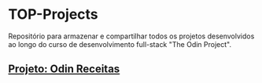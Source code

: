 # TOP-Projects
Repositório para armazenar e compartilhar todos os projetos desenvolvidos ao longo do curso de desenvolvimento full-stack "The Odin Project".

## [Projeto: Odin Receitas](project-recipes/index.html)
